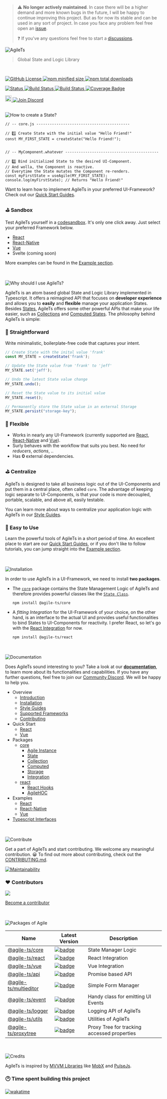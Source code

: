 > ⚠️ **No longer actively maintained**. 
> In case there will be a higher demand and more known bugs in the future, 
> I will be happy to continue improving this project. 
> But as for now its stable and can be used in any sort of project.
> In case you face any problem feel free open an [issue](https://github.com/agile-ts/agile/issues).
>
> ❓ If you've any questions feel free to start a [discussions](https://github.com/agile-ts/agile/discussions). 

<img src="https://raw.githubusercontent.com/agile-ts/agile/master/static/header_background.png" alt="AgileTs">

> Global State and Logic Library

 <br />

<p align="left">
 <a href="https://github.com/agile-ts/agile">
   <img src="https://img.shields.io/github/license/agile-ts/agile.svg?label=license&style=flat&colorA=293140&colorB=4a4872" alt="GitHub License"/>
 </a>
 <a href="https://npm.im/@agile-ts/core">
   <img src="https://img.shields.io/bundlephobia/min/@agile-ts/core.svg?label=bundle%20size&style=flat&colorA=293140&colorB=4a4872" alt="npm minified size"/>
 </a>
 <a href="https://npm.im/@agile-ts/core">
   <img src="https://img.shields.io/npm/dt/@agile-ts/core.svg?label=downloads&style=flat&colorA=293140&colorB=4a4872" alt="npm total downloads"/>
 </a>
</p>

<p align="left">
 <a href="https://agile-ts.org">
   <img src="https://img.shields.io/badge/Status-Beta-green.svg" alt="Status"/>
 </a>
 <a href="https://github.com/agile-ts/agile/actions?query=workflow%3ARelease">
   <img src="https://github.com/agile-ts/agile/workflows/Release/badge.svg" alt="Build Status"/>
 </a>
 <a href="https://github.com/agile-ts/agile/actions?query=workflow%3A%22Test+All+Packages%22">
   <img src="https://github.com/agile-ts/agile/workflows/Test%20All%20Packages/badge.svg" alt="Build Status"/>
 </a>
 <a href="https://coveralls.io/github/agile-ts/agile?branch=master">
   <img src="https://coveralls.io/repos/github/agile-ts/agile/badge.svg?branch=master" alt="Coverage Badge"/>
 </a>
</p>

<p align="left">
 <a href="https://twitter.com/intent/tweet?text=I%20just%20discovered%20AgileTs%3B%20a%20global%2C%20spacy%20and%20overall%20easy%20to%20use%20State%20Manager.%0A%60%60%60ts%0Aconst%20MY_STATE%20%3D%20App.createState(%22Hello%20stranger%22)%3B%0AMY_STATE.set(%22Hello%20friend%22)%3B%0A%60%60%60%0Ahttps%3A%2F%2Fgithub.com%2Fagile-ts%2Fagile%2F%20%0A%0A%40AgileTypescript%20%0A%23agilets%20%23statemanagement%20%23webdev%20"><img src="http://randojs.com/images/tweetShield.svg" alt="Tweet" height="20"/>
 </a>
 <a href="https://discord.gg/T9GzreAwPH">
   <img src="https://img.shields.io/discord/795291052897992724.svg?label=&logo=discord&logoColor=ffffff&color=7389D8&labelColor=6A7EC2" alt="Join Discord"/>
 </a>
</p> 

<br />
<img src="https://raw.githubusercontent.com/agile-ts/agile/master/static/how_to_create_state_header.png" alt="How to create a State?"/>

```tsx
// -- core.js ------------------------------------------

// 1️⃣ Create State with the initial value "Hello Friend!"
const MY_FIRST_STATE = createState("Hello Friend!");


// -- MyComponent.whatever ------------------------------------------

// 2️⃣ Bind initialized State to the desired UI-Component.
// And wolla, the Component is reactive. 
// Everytime the State mutates the Component re-renders.
const myFirstState = useAgile(MY_FIRST_STATE);
console.log(myFirstState); // Returns "Hello Friend!"
```
Want to learn how to implement AgileTs in your preferred UI-Framework?
Check out our [Quick Start Guides](https://agile-ts.org/docs/Installation.md).

### ⛳️ Sandbox
Test AgileTs yourself in a [codesandbox](https://codesandbox.io/s/agilets-first-state-f12cz).
It's only one click away. Just select your preferred Framework below.

- [React](https://codesandbox.io/s/agilets-first-state-f12cz)
- [React-Native](https://snack.expo.io/@bennodev/agilets-first-state)
- [Vue](https://codesandbox.io/s/agilets-first-state-i5xxs)
- Svelte (coming soon)

More examples can be found in the [Example section](https://agile-ts.org/docs/examples).


<br />


<br />
<img src="https://raw.githubusercontent.com/agile-ts/agile/master/static/why_should_i_use_agile.png" alt="Why should I use AgileTs?"/>

AgileTs is an atom based global State and Logic Library implemented in Typescript.
It offers a reimagined API that focuses on **developer experience**
and allows you to **easily** and **flexible** manage your application States.
Besides [States](https://agile-ts.org/docs/core/state),
AgileTs offers some other powerful APIs that make your life easier,
such as [Collections](https://agile-ts.org/docs/core/collection)
and [Computed States](https://agile-ts.org/docs/core/computed).
The philosophy behind AgileTs is simple:

### 🚅 Straightforward

Write minimalistic, boilerplate-free code that captures your intent.
```ts
// Create State with the inital value 'frank'
const MY_STATE = createState('frank');

// Update the State value from 'frank' to 'jeff'
MY_STATE.set('jeff');

// Undo the latest State value change
MY_STATE.undo();

// Reset the State value to its initial value
MY_STATE.reset();

// Permanently store the State value in an external Storage
MY_STATE.persist("storage-key"); 
```

### 🤸‍ Flexible

- Works in nearly any UI-Framework (currently supported are [React](https://reactjs.org/), [React-Native](https://reactnative.dev/) and [Vue](https://vuejs.org/)).
- Surly behaves with the workflow that suits you best.
  No need for _reducers_, _actions_, ..
- Has **0** external dependencies.

### ⛳️ Centralize

AgileTs is designed to take all business logic out of the UI-Components
and put them in a central place, often called `core`.
The advantage of keeping logic separate to UI-Components,
is that your code is more decoupled, portable, scalable,
and above all, easily testable.

You can learn more about ways to centralize your application logic with AgileTs
in our [Style Guides](https://agile-ts.org/docs/style-guide).

### 🎯 Easy to Use

Learn the powerful tools of AgileTs in a short period of time.
An excellent place to start are our [Quick Start Guides](https://agile-ts.org/docs/Installation),
or if you don't like to follow tutorials,
you can jump straight into the [Example section](https://agile-ts.org/docs/examples/Introduction).


<br />


<br />
<img src="https://raw.githubusercontent.com/agile-ts/agile/master/static/installation_header.png" alt="Installation"/>

In order to use AgileTs in a UI-Framework, we need to install **two packages**.

- The [`core`](https://agile-ts.org/docs/core) package contains the State Management Logic of AgileTs
  and therefore provides powerful classes like the [`State Class`](https://agile-ts.org/docs/core/state).
  ```
  npm install @agile-ts/core
  ```

- A _fitting Integration_ for the UI-Framework of your choice, on the other hand,
  is an interface to the actual UI and provides useful functionalities 
  to bind States to UI-Components for reactivity.
  I prefer React, so let's go with the [React Integration](https://www.npmjs.com/package/@agile-ts/react) for now.
  ```
  npm install @agile-ts/react
  ```


<br />


<br />
<img src="https://raw.githubusercontent.com/agile-ts/agile/master/static/documentation_header.png" alt="Documentation"/>

Does AgileTs sound interesting to you?
Take a look at our **[documentation](https://agile-ts.org/docs/introduction)**, 
to learn more about its functionalities and capabilities.
If you have any further questions, 
feel free to join our [Community Discord](https://discord.gg/T9GzreAwPH).
We will be happy to help you.

- Overview
  - [Introduction](https://agile-ts.org/docs/introduction/)
  - [Installation](https://agile-ts.org/docs/installation)  
  - [Style Guides](https://agile-ts.org/docs/style-guide)
  - [Supported Frameworks](https://agile-ts.org/docs/frameworks)
  - [Contributing](https://agile-ts.org/docs/contributing)
- Quick Start
  - [React](https://agile-ts.org/docs/quick-start/react)
  - [Vue](https://agile-ts.org/docs/quick-start/vue)
- Packages
  - [core](https://agile-ts.org/docs/core)
    - [Agile Instance](https://agile-ts.org/docs/core/agile-instance)
    - [State](https://agile-ts.org/docs/core/state)
    - [Collection](https://agile-ts.org/docs/core/collection)
    - [Computed](https://agile-ts.org/docs/core/computed)
    - [Storage](https://agile-ts.org/docs/core/storage)
    - [Integration](https://agile-ts.org/docs/core/integration)
  - [react](https://agile-ts.org/docs/react)
    - [React Hooks](https://agile-ts.org/docs/react/hooks)
    - [AgileHOC](https://agile-ts.org/docs/react/AgileHOC)
- Examples
  - [React](https://agile-ts.org/docs/examples/react)
  - [React-Native](https://agile-ts.org/docs/examples/react-native)  
  - [Vue](https://agile-ts.org/docs/examples/vue)
- [Typescript Interfaces](https://agile-ts.org/docs/interfaces)  


<br />


<br />
<img src="https://raw.githubusercontent.com/agile-ts/agile/master/static/contribute_header.png" alt="Contribute"/>

Get a part of AgileTs and start contributing. We welcome any meaningful contribution. 😀
To find out more about contributing, check out the [CONTRIBUTING.md](https://github.com/agile-ts/agile/blob/master/CONTRIBUTING.md).

<a href="https://codeclimate.com/github/agile-ts/agile/coverage.svg">
   <img src="https://codeclimate.com/github/agile-ts/agile/badges/gpa.svg" alt="Maintainability"/>
</a>

### ♥️ Contributors 

<a href="https://github.com/agile-ts/agile/graphs/contributors">
  <img src="https://contrib.rocks/image?repo=agile-ts/agile" />
</a>

[Become a contributor](https://github.com/agile-ts/agile/blob/master/CONTRIBUTING.md)


<br />


<br />
<img src="https://raw.githubusercontent.com/agile-ts/agile/master/static/packages_of_agile.png" alt="Packages of Agile"/>

| Name                                                                     |                                                                               Latest Version                                                                                | Description                                 |
| ------------------------------------------------------------------------ | --------------------------------------------------------------------------------------------------------------------------------------------------------------------------- | ------------------------------------------- |
| [@agile-ts/core](/packages/core)                                         |               [![badge](https://img.shields.io/npm/v/@agile-ts/core.svg?style=flat-square)](https://www.npmjs.com/package/@agile-ts/core)                                   | State Manager Logic                         |
| [@agile-ts/react](/packages/react)                                       |               [![badge](https://img.shields.io/npm/v/@agile-ts/react.svg?style=flat-square)](https://www.npmjs.com/package/@agile-ts/react)                                 | React Integration                           |
| [@agile-ts/vue](/packages/vue)                                           |               [![badge](https://img.shields.io/npm/v/@agile-ts/vue.svg?style=flat-square)](https://www.npmjs.com/package/@agile-ts/vue)                                     | Vue Integration                             |
| [@agile-ts/api](/packages/api)                                           |               [![badge](https://img.shields.io/npm/v/@agile-ts/api.svg?style=flat-square)](https://www.npmjs.com/package/@agile-ts/api)                                     | Promise based API                           |
| [@agile-ts/multieditor](/packages/multieditor)                           |               [![badge](https://img.shields.io/npm/v/@agile-ts/multieditor.svg?style=flat-square)](https://www.npmjs.com/package/@agile-ts/multieditor)                     | Simple Form Manager                         |
| [@agile-ts/event](/packages/event)                                       |               [![badge](https://img.shields.io/npm/v/@agile-ts/event.svg?style=flat-square)](https://www.npmjs.com/package/@agile-ts/event)                                 | Handy class for emitting UI Events          |
| [@agile-ts/logger](/packages/logger)                                     |               [![badge](https://img.shields.io/npm/v/@agile-ts/logger.svg?style=flat-square)](https://www.npmjs.com/package/@agile-ts/logger)                               | Logging API of AgileTs                      |
| [@agile-ts/utils](/packages/utils)                                       |               [![badge](https://img.shields.io/npm/v/@agile-ts/utils.svg?style=flat-square)](https://www.npmjs.com/package/@agile-ts/utils)                                 | Utilities of AgileTs                        |
| [@agile-ts/proxytree](/packages/proxytree)                               |               [![badge](https://img.shields.io/npm/v/@agile-ts/proxytree.svg?style=flat-square)](https://www.npmjs.com/package/@agile-ts/proxytree)                         | Proxy Tree for tracking accessed properties |                         |

<br />


<br />
<img src="https://raw.githubusercontent.com/agile-ts/agile/master/static/credits_header.png" alt="Credits"/>

AgileTs is inspired by [MVVM Libraries](https://de.wikipedia.org/wiki/Model_View_ViewModel) 
like [MobX](https://mobx.js.org/README.html) and [PulseJs](https://github.com/pulse-framework/pulse).

### 🕐 Time spent building this project
[![wakatime](https://wakatime.com/badge/user/aa5a8ce7-1c57-4f26-a159-ea57ec5ea7c1/project/6d1a7308-89b1-4e95-9623-64c0c6116d0a.svg)](https://wakatime.com/badge/user/aa5a8ce7-1c57-4f26-a159-ea57ec5ea7c1/project/6d1a7308-89b1-4e95-9623-64c0c6116d0a)
